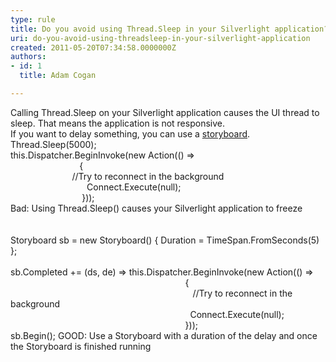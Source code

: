 ```yaml
---
type: rule
title: Do you avoid using Thread.Sleep in your Silverlight application?
uri: do-you-avoid-using-threadsleep-in-your-silverlight-application
created: 2011-05-20T07:34:58.0000000Z
authors:
- id: 1
  title: Adam Cogan

---
```


​Calling Thread.Sleep on your Silverlight application causes the UI thread to sleep. That means the application is not responsive.
<br>If you want to delay something, you can use a [storyboard](http&#58;//msdn.microsoft.com/en-us/library/system.windows.media.animation.storyboard.aspx). <br> Thread.Sleep(5000); 
<br>this.Dispatcher.BeginInvoke(new Action(() =&gt; 
<br>                            { 
<br>                         //Try to reconnect in the background 
<br>                               Connect.Execute(null); 
<br>                             })); 
<br>Bad: Using Thread.Sleep() causes your Silverlight application to freeze 
<br> 
<br>  
<br>Storyboard sb = new Storyboard() { Duration = TimeSpan.FromSeconds(5) }; 
<br>  
<br>sb.Completed += (ds, de) =&gt; this.Dispatcher.BeginInvoke(new Action(() =&gt; 
<br>                                                                       { 
<br>                                                                          //Try to reconnect in the background 
<br>                                                                         Connect.Execute(null); 
<br>                                                                       })); 
<br>sb.Begin(); 
GOOD: Use a Storyboard with a duration of the delay and once the Storyboard is finished running
